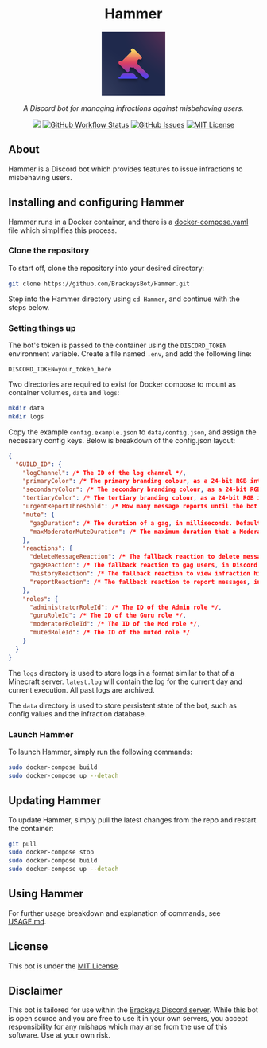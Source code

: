 <h1 align="center">Hammer</h1>
<p align="center"><img src="icon.png" width="128"></p>
<p align="center"><i>A Discord bot for managing infractions against misbehaving users.</i></p>
<p align="center">
<a href="https://github.com/BrackeysBot/Hammer/releases"><img src="https://img.shields.io/github/v/release/oliverbooth/Hammer?include_prereleases"></a>
<a href="https://github.com/BrackeysBot/Hammer/actions?query=workflow%3A%22.NET%22"><img src="https://img.shields.io/github/workflow/status/oliverbooth/Hammer/.NET" alt="GitHub Workflow Status" title="GitHub Workflow Status"></a>
<a href="https://github.com/BrackeysBot/Hammer/issues"><img src="https://img.shields.io/github/issues/oliverbooth/Hammer" alt="GitHub Issues" title="GitHub Issues"></a>
<a href="https://github.com/BrackeysBot/Hammer/blob/main/LICENSE.md"><img src="https://img.shields.io/github/license/oliverbooth/Hammer" alt="MIT License" title="MIT License"></a>
</p>

## About
Hammer is a Discord bot which provides features to issue infractions to misbehaving users.

## Installing and configuring Hammer 
Hammer runs in a Docker container, and there is a [docker-compose.yaml](docker-compose.yaml) file which simplifies this process.

### Clone the repository
To start off, clone the repository into your desired directory:
```bash
git clone https://github.com/BrackeysBot/Hammer.git
```
Step into the Hammer directory using `cd Hammer`, and continue with the steps below.

### Setting things up
The bot's token is passed to the container using the `DISCORD_TOKEN` environment variable. Create a file named `.env`, and add the following line:
```
DISCORD_TOKEN=your_token_here
```

Two directories are required to exist for Docker compose to mount as container volumes, `data` and `logs`:
```bash
mkdir data
mkdir logs
```
Copy the example `config.example.json` to `data/config.json`, and assign the necessary config keys. Below is breakdown of the config.json layout:
```json
{
  "GUILD_ID": {
    "logChannel": /* The ID of the log channel */,
    "primaryColor": /* The primary branding colour, as a 24-bit RGB integer. Defaults to #7837FF */,
    "secondaryColor": /* The secondary branding colour, as a 24-bit RGB integer. Defaults to #E33C6C */,
    "tertiaryColor": /* The tertiary branding colour, as a 24-bit RGB integer. Defaults to #FFE056 */,
    "urgentReportThreshold": /* How many message reports until the bot uses @ everyone instead of @ here. Defaults to 5  */,
    "mute": {
      "gagDuration": /* The duration of a gag, in milliseconds. Defaults to 5 minutes */,
      "maxModeratorMuteDuration": /* The maximum duration that a Moderator is allowed to mute, in milliseconds. Defaults to 14 days */
    },
    "reactions": {
      "deleteMessageReaction": /* The fallback reaction to delete messages, in Discord format. Defautls to 🗑️ (:wastebasket:) */,
      "gagReaction": /* The fallback reaction to gag users, in Discord format. Defautls to 🔇 (:mute:) */,
      "historyReaction": /* The fallback reaction to view infraction history, in Discord format. Defautls to 🕓 (:clock4:) */,
      "reportReaction": /* The fallback reaction to report messages, in Discord format. Defautls to 🚩 (:triangular_flag_on_post:) */
    },
    "roles": {
      "administratorRoleId": /* The ID of the Admin role */,
      "guruRoleId": /* The ID of the Guru role */,
      "moderatorRoleId": /* The ID of the Mod role */,
      "mutedRoleId": /* The ID of the muted role */
    }
  }
}
```
The `logs` directory is used to store logs in a format similar to that of a Minecraft server. `latest.log` will contain the log for the current day and current execution. All past logs are archived.

The `data` directory is used to store persistent state of the bot, such as config values and the infraction database.

### Launch Hammer
To launch Hammer, simply run the following commands:
```bash
sudo docker-compose build
sudo docker-compose up --detach
```

## Updating Hammer
To update Hammer, simply pull the latest changes from the repo and restart the container:
```bash
git pull
sudo docker-compose stop
sudo docker-compose build
sudo docker-compose up --detach
```

## Using Hammer
For further usage breakdown and explanation of commands, see [USAGE.md](USAGE.md).

## License
This bot is under the [MIT License](LICENSE.md).

## Disclaimer
This bot is tailored for use within the [Brackeys Discord server](https://discord.gg/brackeys). While this bot is open source and you are free to use it in your own servers, you accept responsibility for any mishaps which may arise from the use of this software. Use at your own risk.
